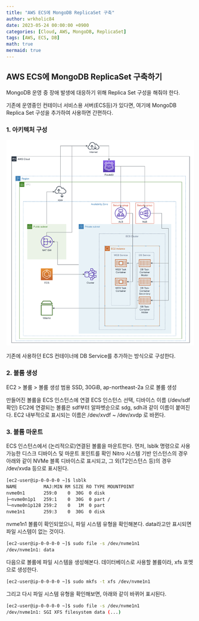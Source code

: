```yaml
---
title: "AWS ECS에 MongoDB ReplicaSet 구축"
author: wrkholic84
date: 2023-05-24 00:00:00 +0900
categories: [Cloud, AWS, MongoDB, ReplicaSet]
tags: [AWS, ECS, DB]
math: true
mermaid: true
---
```

## AWS ECS에 MongoDB ReplicaSet 구축하기
MongoDB 운영 중 장애 발생에 대응하기 위해 Replica Set 구성을 해줘야 한다.

기존에 운영중인 컨테이너 서비스용 서버(ECS등)가 있다면, 여기에 MongoDB Replica Set 구성을 추가하여 사용하면 간편하다.

### 1. 아키텍처 구성
![00](/assets/images/posts/20230526AWSECSMongoDBReplicaSet/00.png)

기존에 사용하던 ECS 컨테이너에 DB Service를 추가하는 방식으로 구성한다.

### 2. 볼륨 생성
EC2 > 볼륨 > 볼륨 생성
범용 SSD, 30GiB, ap-northeast-2a 으로 볼륨 생성

만들어진 볼륨을 ECS 인스턴스에 연결
ECS 인스턴스 선택, 디바이스 이름 (/dev/sdf 확인)
EC2에 연결되는 볼륨은 sdf부터 알파벳순으로 sdg, sdh과 같이 이름이 붙여진다.
EC2 내부적으로 표시되는 이름은 /dev/xvdf ~ /dev/xvdp 로 바뀐다.

### 3. 볼륨 마운트
ECS 인스턴스에서 (논리적으로)연결된 볼륨을 마운트한다.
먼저, lsblk 명령으로 사용 가능한 디스크 디바이스 및 마운트 포인트를 확인
Nitro 시스템 기반 인스턴스의 경우 아래와 같이 NVMe 블록 디바이스로 표시되고, 그 외(T2인스턴스 등)의 경우 /dev/xvda 등으로 표시된다.
```bash
[ec2-user@ip-0-0-0-0 ~]$ lsblk
NAME          MAJ:MIN RM SIZE RO TYPE MOUNTPOINT
nvme0n1       259:0    0  30G  0 disk 
├─nvme0n1p1   259:1    0  30G  0 part /
└─nvme0n1p128 259:2    0   1M  0 part 
nvme1n1       259:3    0  30G  0 disk 
```
nvme1n1 볼륨이 확인되었으니, 파일 시스템 유형을 확인해본다. data라고만 표시되면 파일 시스템이 없는 것이다.
```bash
[ec2-user@ip-0-0-0-0 ~]$ sudo file -s /dev/nvme1n1
/dev/nvme1n1: data
```
다음으로 볼륨에 파일 시스템을 생성해본다. 데이터베이스로 사용할 볼륨이라, xfs 포멧으로 생성한다.
```bash
[ec2-user@ip-0-0-0-0 ~]$ sudo mkfs -t xfs /dev/nvme1n1
```
그리고 다시 파일 시스템 유형을 확인해보면, 아래와 같이 바뀌어 표시된다.
```bash
[ec2-user@ip-0-0-0-0 ~]$ sudo file -s /dev/nvme1n1
/dev/nvme1n1: SGI XFS filesystem data (...)
```
